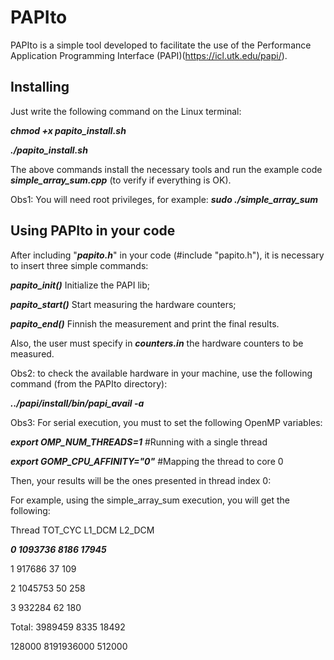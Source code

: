 # PAPIto

PAPIto is a simple tool developed to facilitate the use of the Performance Application Programming Interface (PAPI)(https://icl.utk.edu/papi/).

## Installing

Just write the following command on the Linux terminal:

***chmod +x papito_install.sh***

***./papito_install.sh***

The above commands install the necessary tools and run the example code ***simple_array_sum.cpp*** (to verify if everything is OK).

Obs1: You will need root privileges, for example:
***sudo ./simple_array_sum***

## Using PAPIto in your code

After including "***papito.h***" in your code (#include "papito.h"), it is necessary to insert three simple commands:

***papito_init()*** Initialize the PAPI lib;

***papito_start()*** Start measuring the hardware counters;

***papito_end()*** Finnish the measurement and print the final results.

Also, the user must specify in ***counters.in*** the hardware counters to be measured.

Obs2: to check the available hardware in your machine, use the following command (from the PAPIto directory):

***../papi/install/bin/papi_avail -a***

Obs3: For serial execution, you must to set the following OpenMP variables:

***export OMP_NUM_THREADS=1***	#Running with a single thread

***export GOMP_CPU_AFFINITY="0"***	#Mapping the thread to core 0

Then, your results will be the ones presented in thread index 0:

For example, using the simple_array_sum execution, you will get the following:

Thread	TOT_CYC	L1_DCM	L2_DCM	

***0	  1093736	8186	17945***	

1	  917686	  37	  109	

2	  1045753	  50	  258	

3	  932284	  62	  180	

Total:	3989459	8335	18492	

128000	8191936000	512000

